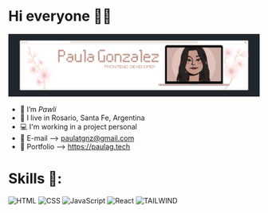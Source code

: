 # Hi everyone 👋🏻

<img src="./img/paulaglogo.png" alt="Paula G" style="max-width:100%;">

- 🌺 I’m *Pawli*
- 📍 I live in Rosario, Santa Fe, Argentina
- 💻 I'm working in a project personal
- 💌 E-mail --> paulatgnz@gmail.com
- 🦋 Portfolio --> https://paulag.tech

# Skills 🦖:
![HTML](https://img.shields.io/badge/-HTML-ecc3c2?style=for-the-badge&logo=HTML5)
![CSS](https://img.shields.io/badge/-CSS-ecc3c2?style=for-the-badge&logo=CSS3&logoColor=1572B6)
![JavaScript](https://img.shields.io/badge/-JavaScript-ecc3c2?style=for-the-badge&logo=javascript)
![React](https://img.shields.io/badge/-React-ecc3c2?style=for-the-badge&logo=react)
![TAILWIND](https://img.shields.io/badge/Tailwind_CSS-ecc3c2?style=for-the-badge&logo=tailwind-css&logoColor=white)
